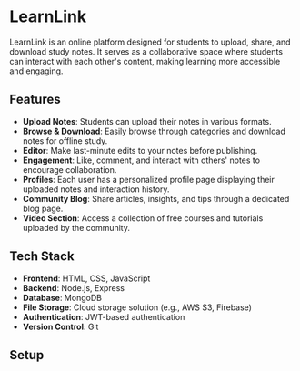 # LearnLink

LearnLink is an online platform designed for students to upload, share, and download study notes. It serves as a collaborative space where students can interact with each other's content, making learning more accessible and engaging.

## Features

- **Upload Notes**: Students can upload their notes in various formats.
- **Browse & Download**: Easily browse through categories and download notes for offline study.
- **Editor**: Make last-minute edits to your notes before publishing.
- **Engagement**: Like, comment, and interact with others' notes to encourage collaboration.
- **Profiles**: Each user has a personalized profile page displaying their uploaded notes and interaction history.
- **Community Blog**: Share articles, insights, and tips through a dedicated blog page.
- **Video Section**: Access a collection of free courses and tutorials uploaded by the community.

## Tech Stack

- **Frontend**: HTML, CSS, JavaScript
- **Backend**: Node.js, Express
- **Database**: MongoDB
- **File Storage**: Cloud storage solution (e.g., AWS S3, Firebase)
- **Authentication**: JWT-based authentication
- **Version Control**: Git

## Setup

